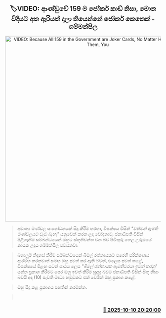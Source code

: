 <p align='center'><b><h2 align='center' title='VIDEO: Because All 159 in the Government are Joker Cards, No Matter How You Deal Them, You're Still Playing a Joker - Gammanpila'>🏷VIDEO: ආණ්ඩුවේ 159 ම ජෝකර් කාඩ් නිසා, මොන විදියට අත ඇරියත් දාලා තියෙන්නේ ජෝකර් කෙනෙක් - ගම්මන්පිල
</h2></b></p>
<p align='center'><img src='https://helakuru.sgp1.cdn.digitaloceanspaces.com/esana/images/lib/gammanpila-jkoi.jpg' width='600' alt='VIDEO: Because All 159 in the Government are Joker Cards, No Matter How You Deal Them, You're Still Playing a Joker - Gammanpila'></p>

> අමාත්‍ය මණ්ඩල සංශෝධනයක් සිදු කිරීම හරහා, විපක්ෂය විසින් <em>"වත්මන් ඇමති මණ්ඩලයට වැඩ බැහැ"</em> යනුවෙන් කරන ලද චෝදනාව, ජනාධිපති විසින් පිළිගැනීම සම්බන්ධයෙන් ඔහුට ස්තූතිවන්ත වන බව පිවිතුරු හෙළ උරුමයේ නායක උදය ගම්මන්පිල පවසනවා.

> බහාලුම් නිදහස් කිරීම සම්බන්ධයෙන් බිමල් රත්නායකට එරෙහි පරීක්ෂණය ආරම්භ කරනවාත් සමඟ ඔහු ඉවත් කර ඇති බවත්, එලෙස ඉවත් කළේ, විපක්ෂයේ මීළඟ සටන් පාඨය ලෙස <em>"බිමල් රත්නායක ඇමතිවරයා ඉවත් කරනු"</em> යන්න ප්‍රකාශ කිරීමට පෙර ඔහු ඉවත් කිරීම සුදුසු බවට ජනාධිපති විසින් සිතූ නිසා බවයි අද (10) පැවති මාධ්‍ය හමුවකට එක් වෙමින් ඔහු ප්‍රකාශ කළේ.

> ඔහු සිදු කළ ප්‍රකාශය පහතින් නරඹන්න.

>  



<h3 align='right'><a href='https://www.helakuru.lk/esana/p/114388/'>📅 2025-10-10 20:20:00</a></h3>
